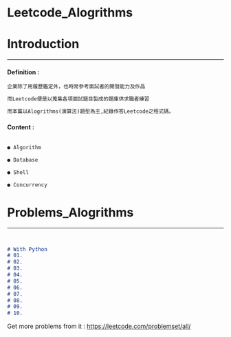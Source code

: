 # Leetcode_Alogrithms 

#  Introduction
***
#### Definition :
```markdown
企業除了用履歷鑑定外，也時常參考面試者的開發能力及作品

而Leetcode便是以蒐集各項面試題目製成的題庫供求職者練習

而本篇以Alogrithms(演算法)題型為主,紀錄作答Leetcode之程式碼。 


```
#### Content : 
```markdown

● Algorithm

● Database

● Shell

● Concurrency

```

#  Problems_Alogrithms 
***
```markdown


# With Python
# 01.
# 02. 
# 03.
# 04.
# 05.
# 06.
# 07.
# 08.
# 09.
# 10.


```


Get more problems from it : https://leetcode.com/problemset/all/


